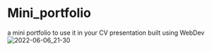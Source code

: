 # Mini_portfolio
a mini portfolio to use it in your CV presentation built using WebDev
![2022-06-06_21-30](https://user-images.githubusercontent.com/96800858/172244088-e27e963d-0377-45bb-b510-8cc45561a393.png)
